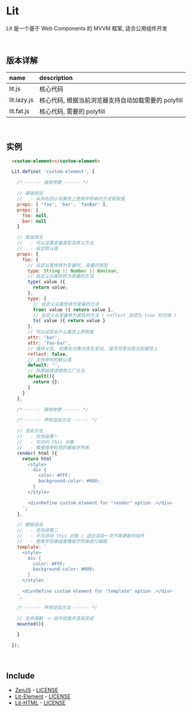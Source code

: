 # Lit
Lit 是一个基于 Web Components 的 MVVM 框架, 适合公用组件开发

<br>

## 版本详解
| name        | description |
| :-          | :-          |
| lit.js      | 核心代码 |
| lit.lazy.js | 核心代码, 根据当前浏览器支持自动加载需要的 polyfill |
| lit.fat.js  | 核心代码, 需要的 polyfill |

<br>

## 实例
```html
  <custom-element></custom-element>
```
```js
  Lit.define( 'custom-element', {

    /* ------ 接收参数 ------ */

    // 基础用法
    //   - 从同名的小写属性上使用字符串的方式获取值
    props: [ 'foo', 'bar', 'fooBar' ],
    props: {
      foo: null,
      bar: null
    }

    // 高级用法
    //   - 可以设置变量类型及转义方法
    //   - 设定默认值
    props: {
      foo: {
        // 设定从属性转为变量时, 变量的类型
        type: String || Number || Boolean,
        // 自定义从属性转为变量的方法
        type( value ){
          return value;
        },
        type: {
          // 自定义从属性转为变量的方法
          from( value ){ return value },
          // 自定义从变量转为属性的方法 ( reflect 选项为 true 时可用 )
          to( value ){ return value }
        },
        // 可以设定从什么属性上获取值
        attr: 'bar',
        attr: 'foo-bar',
        // 值转义后, 如果在对象内发生变动, 是否将变动显示到属性上
        reflect: false,
        // 无传参时的默认值
        default: '',
        // 非原始值请使用工厂方法
        default(){
          return {};
        }
      }
    },

    /* ------ 接收参数 ------ */

    /* ------ 声明渲染方法 ------ */

    // 渲染方法
    //   - 优先级第一
    //   - 可访问 this 对象
    //   - 需使用带标签的模板字符串
    render( html ){
      return html`
        <style>
          div {
            color: #FFF;
            background-color: #000;
          }
        </style>

        <div>Define custom element for "render" option .</div>
      `;
    },

    // 模板语法
    //   - 优先级第二
    //   - 不可访问 this 对象 / 适合渲染一次不再更新的组件
    //   - 使用字符串或者模板字符串进行编辑
    template: `
      <style>
        div {
          color: #FFF;
          background-color: #000;
        }
      </style>

      <div>Define custom element for "template" option .</div>
    `,

    /* ------ 声明渲染方法 ------ */

    // 生命周期 -> 组件挂载并渲染完成
    mounted(){

    }

  });
```

<br>

## Include
  - [ZenJS](https://github.com/MoomFE/ZenJS) \- [LICENSE](https://github.com/MoomFE/ZenJS/blob/master/LICENSE)
  - [Lit-Element](https://github.com/Polymer/lit-element) \- [LICENSE](https://github.com/Polymer/lit-element/blob/master/LICENSE)
  - [Lit-HTML](https://github.com/Polymer/lit-html) \- [LICENSE](https://github.com/Polymer/lit-html/blob/master/LICENSE)